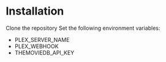 # Installation
Clone the repository
Set the following environment variables:
* PLEX_SERVER_NAME
* PLEX_WEBHOOK
* THEMOVIEDB_API_KEY
  